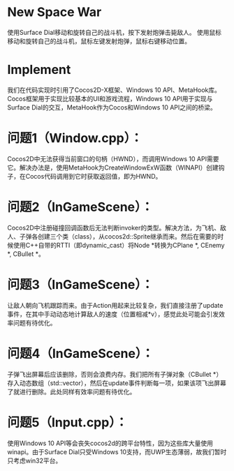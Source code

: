 # New Space War
使用Surface Dial移动和旋转自己的战斗机，按下发射炮弹击毙敌人。
使用鼠标移动和旋转自己的战斗机，鼠标左键发射炮弹，鼠标右键移动位置。
# Implement
我们在代码实现时引用了Cocos2D-X框架、Windows 10 API、MetaHook库。
Cocos框架用于实现比较基本的UI和游戏流程，Windows 10 API用于实现与Surface Dial的交互，MetaHook作为Cocos和Windows 10 API之间的桥梁。
# 问题1（Window.cpp）：
Cocos2D中无法获得当前窗口的句柄（HWND），而调用Windows 10 API需要它。解决办法是，使用MetaHook为CreateWindowExW函数（WINAPI）创建钩子，在Cocos代码调用到它时获取返回值，即为HWND。
# 问题2（InGameScene）：
Cocos2D中注册碰撞回调函数后无法判断invoker的类型。解决方法，为飞机、敌人、子弹各创建三个类（class），从cocos2d::Sprite继承而来。然后在需要的时候使用C++自带的RTTI（即dynamic_cast）将Node *转换为CPlane *, CEnemy *, CBullet *。
# 问题3（InGameScene）：
让敌人朝向飞机跟踪而来。由于Action用起来比较复杂，我们直接注册了update事件，在其中手动动态地计算敌人的速度（位置相减*v），感觉此处可能会引发效率问题有待优化。
# 问题4（InGameScene）：
子弹飞出屏幕后应该删除，否则会浪费内存。我们把所有子弹对象（CBullet *）存入动态数组（std::vector），然后在update事件判断每一项，如果该项飞出屏幕了就进行删除。此处同样有效率问题有待优化。
# 问题5（Input.cpp）：
使用Windows 10 API等会丧失cocos2d的跨平台特性，因为这些库大量使用winapi。由于Surface Dial只受Windows 10支持，而UWP生态薄弱，故我们暂时只考虑win32平台。
